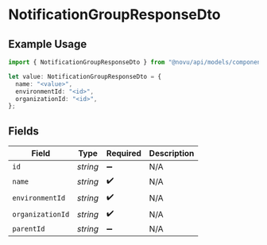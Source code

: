 # NotificationGroupResponseDto

## Example Usage

```typescript
import { NotificationGroupResponseDto } from "@novu/api/models/components";

let value: NotificationGroupResponseDto = {
  name: "<value>",
  environmentId: "<id>",
  organizationId: "<id>",
};
```

## Fields

| Field              | Type               | Required           | Description        |
| ------------------ | ------------------ | ------------------ | ------------------ |
| `id`               | *string*           | :heavy_minus_sign: | N/A                |
| `name`             | *string*           | :heavy_check_mark: | N/A                |
| `environmentId`    | *string*           | :heavy_check_mark: | N/A                |
| `organizationId`   | *string*           | :heavy_check_mark: | N/A                |
| `parentId`         | *string*           | :heavy_minus_sign: | N/A                |